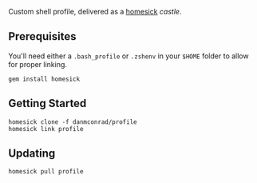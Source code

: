 Custom shell profile, delivered as a [homesick](https://github.com/technicalpickles/homesick) _castle_.

## Prerequisites

You'll need either a `.bash_profile` or `.zshenv` in your `$HOME` folder to allow for proper linking.

    gem install homesick

## Getting Started

    homesick clone -f danmconrad/profile
    homesick link profile

## Updating

    homesick pull profile
